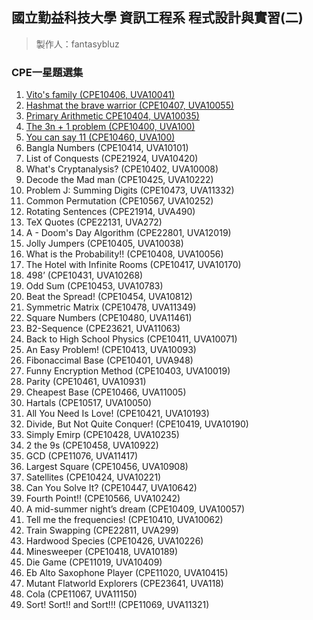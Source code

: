 ## 國立勤益科技大學 資訊工程系 程式設計與實習(二)
> 製作人：fantasybluz 
### CPE一星題選集
1.	[Vito's family	(CPE10406, UVA10041) ](uva10041/uva10041.java)
2.	[Hashmat the brave warrior	(CPE10407, UVA10055)](uva10055/uva10055.java)
3.	[Primary Arithmetic	CPE10404, UVA10035)](uva10035/uva10035.java)
4.	[The 3n + 1 problem	(CPE10400, UVA100)](uva100/uva100.java)
5.	[You can say 11 (CPE10460, UVA100)](uva10400/uva10400.java)
6.	Bangla Numbers	(CPE10414, UVA10101)
7.	List of Conquests 	(CPE21924, UVA10420)
8.	What's Cryptanalysis?	(CPE10402, UVA10008)
9.	Decode the Mad man	(CPE10425, UVA10222)
10.	Problem J: Summing Digits	(CPE10473, UVA11332)
11.	Common Permutation	(CPE10567, UVA10252)
12.	Rotating Sentences	(CPE21914, UVA490)
13.	TeX Quotes	(CPE22131, UVA272)
14.	A - Doom's Day Algorithm	(CPE22801, UVA12019)
15.	Jolly Jumpers	(CPE10405, UVA10038)
16.	What is the Probability!!	(CPE10408, UVA10056)
17.	The Hotel with Infinite Rooms	(CPE10417, UVA10170)
18.	498’	(CPE10431, UVA10268)
19.	Odd Sum	(CPE10453, UVA10783)
20.	Beat the Spread!	(CPE10454, UVA10812)
21.	Symmetric Matrix	(CPE10478, UVA11349)
22.	Square Numbers	(CPE10480, UVA11461)
23.	B2-Sequence	(CPE23621, UVA11063)
24.	Back to High School Physics	(CPE10411, UVA10071)
25.	An Easy Problem!	(CPE10413, UVA10093)
26.	Fibonaccimal Base	(CPE10401, UVA948)
27.	Funny Encryption Method	(CPE10403, UVA10019)
28.	Parity	(CPE10461, UVA10931)
29.	Cheapest Base	(CPE10466, UVA11005)
30.	Hartals	(CPE10517, UVA10050)
31.	All You Need Is Love!	(CPE10421, UVA10193)
32.	Divide, But Not Quite Conquer!	(CPE10419, UVA10190)
33.	Simply Emirp	(CPE10428, UVA10235)
34.	2 the 9s	(CPE10458, UVA10922)
35.	GCD	(CPE11076, UVA11417)
36.	Largest Square	(CPE10456, UVA10908)
37.	Satellites	(CPE10424, UVA10221)
38.	Can You Solve It?	(CPE10447, UVA10642)
39.	Fourth Point!!	(CPE10566, UVA10242)
40.	A mid-summer night’s dream	(CPE10409, UVA10057)
41.	Tell me the frequencies!	(CPE10410, UVA10062)
42.	Train Swapping	(CPE22811, UVA299)
43.	Hardwood Species	(CPE10426, UVA10226)
44.	Minesweeper	(CPE10418, UVA10189)
45.	Die Game	(CPE11019, UVA10409)
46.	Eb Alto Saxophone Player	(CPE11020, UVA10415)
47.	Mutant Flatworld Explorers	(CPE23641, UVA118)
48.	Cola	(CPE11067, UVA11150)
49.	Sort! Sort!! and Sort!!!	(CPE11069, UVA11321)